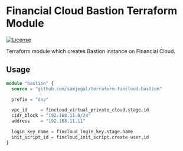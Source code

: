 # Financial Cloud Bastion Terraform Module

[![License](https://img.shields.io/badge/License-Apache%202.0-blue.svg)](https://opensource.org/licenses/Apache-2.0)

Terraform module which creates Bastion instance on Financial Cloud.

## Usage

```terraform
module "bastion" {
  source = "github.com/samjegal/terraform-fincloud-bastion"

  prefix = "dev"

  vpc_id     = fincloud_virtual_private_cloud.stage.id
  cidr_block = "192.168.11.0/24"
  address    = "192.168.11.11"

  login_key_name = fincloud_login_key.stage.name
  init_script_id = fincloud_init_script.create-user.id
}
```
